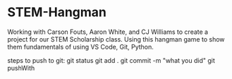 # STEM-Hangman
Working with Carson Fouts, Aaron White, and CJ Williams to create a project for our STEM Scholarship class. Using this hangman game to show them fundamentals of using VS Code, Git, Python.

steps to push to git:
git status
git add .
git commit -m "what you did"
git pushWith
